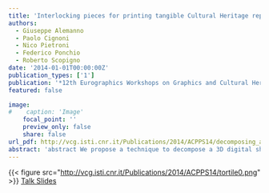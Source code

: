 ```yaml
---
title: 'Interlocking pieces for printing tangible Cultural Heritage replicas'
authors:
  - Giuseppe Alemanno
  - Paolo Cignoni
  - Nico Pietroni
  - Federico Ponchio
  - Roberto Scopigno
date: '2014-01-01T00:00:00Z'
publication_types: ['1']
publication: '*12th Eurographics Workshops on Graphics and Cultural Heritage (EG GCH 2014)*'
featured: false

image:
#    caption: 'Image'
    focal_point: ''
    preview_only: false
    share: false
url_pdf: http://vcg.isti.cnr.it/Publications/2014/ACPPS14/decomposing_assemblable_final_submitted.pdf
abstract: 'abstract We propose a technique to decompose a 3D digital shape into a set of interlocking pieces that are easy to be manufactured and assembled. The pieces are designed so that they can be represented as a simple height field and, therefore, they can be manufactured by common 3D printers without the usage of supporting material. The removal of the supporting material is often a burdensome task and may eventually damage the surface of the printed object. Our approach makes the final reproduction cheaper, accurate and suitable for the reproduction of tangible cultural heritages. Moreover, since the proposed technique decomposes the artwork in pieces, it also overcomes the working space limits of common printers. The decomposition of the input (high-resolution) triangular mesh is driven by a coarse polygonal base mesh (representing the target subdivision in pieces); the height fields defining each piece are generated by sampling distances along the normal of each face composing the base mesh. A innovative interlocking mechanism allows adjacent pieces to plug each other to compose the final shape. This interlocking mechanism is designed to preserve the height field property of the pieces and to provide a sufficient degree of grip to ensure the assembled structure shape to be compact and stable. We demonstrate the effectiveness of our approach and show its limitations with some practical reproduction examples.             Talk Slides'
---
```

{{< figure src="http://vcg.isti.cnr.it/Publications/2014/ACPPS14/tortile0.png" >}}
[ Talk Slides ](http://vcg.isti.cnr.it/Publicstions/2014/ACPPS14/interlockGCH.pptx)

